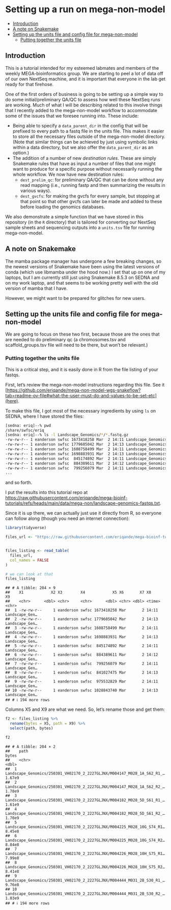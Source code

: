Setting up a run on mega-non-model
================

- [Introduction](#introduction)
- [A note on Snakemake](#a-note-on-snakemake)
- [Setting up the units file and config file for
  mega-non-model](#setting-up-the-units-file-and-config-file-for-mega-non-model)
  - [Putting together the units file](#putting-together-the-units-file)

## Introduction

This is a tutorial intended for my esteemed labmates and members of the
weekly MEGA-bioinformatics group. We are starting to peel a lot of data
off of our own NextSeq machine, and it is important that everyone in the
lab get ready for that firehose.

One of the first orders of business is going to be setting up a simple
way to do some initial/preliminary QA/QC to assess how well these
NextSeq runs are working. Much of what I will be describing related to
this involve things that I recently added to the mega-non-model workflow
to accommodate some of the issues that we foresee running into. These
include:

- Being able to specify a `data_parent_dir` in the config that will be
  prefixed to every path to a fastq file in the units file. This makes
  it easier to store all the necessary files outside of the
  mega-non-model directory. (Note that similar things can be achieved by
  just using symbolic links within a data directory, but we also offer
  the `data_parent_dir` as an option.)
- The addition of a number of new *destination rules*. These are simply
  Snakemake rules that have as input a number of files that one might
  want to produce for a specific purpose without necessarily running the
  whole workflow. We now have new destination rules:
  - `dest_prelim_qc`: for preliminary QA/QC that can be done without any
    read mapping (i.e., running fastp and then summarizing the results
    in various ways).
  - `dest_gvcfs`: for making the gvcfs for every sample, but stopping at
    that point so that other gvcfs can later be made and added to these
    before loading the genomics databases.

We also demonstrate a simple function that we have stored in this
repository (in the `R` directory) that is tailored for converting our
NextSeq sample sheets and sequencing outputs into a `units.tsv` file for
running mega-non-model.

## A note on Snakemake

The mamba package manager has undergone a few breaking changes, so the
newest versions of Snakemake have been using the latest versions of
conda (which use libmamba under the hood now.) I set that up on one of
my laptops, but I am currently still just using Snakemake 8.5.3 on SEDNA
and on my work laptop, and that seems to be working pretty well with the
old version of mamba that I have.

However, we might want to be prepared for glitches for new users.

## Setting up the units file and config file for mega-non-model

We are going to focus on these two first, because those are the ones
that are needed to do preliminary qc (a chromosomes.tsv and
scaffold_groups.tsv file will need to be there, but won’t be relevant.)

### Putting together the units file

This is a critical step, and it is easily done in R from the file
listing of your fastqs.

First, let’s review the mega-non-model instructions regarding this file.
See it
[https://github.com/eriqande/mega-non-model-wgs-snakeflow?tab=readme-ov-file#what-the-user-must-do-and-values-to-be-set-etc](here).

To make this file, I got most of the necessary ingredients by using `ls`
on SEDNA, where I have stored the files:

``` sh
[sedna: eriq]--% pwd
/share/swfsc/eriq
[sedna: eriq]--% ls -l Landscape_Genomics/*/*.fastq.gz
-rw-rw-r-- 1 eanderson swfsc 1673418258 Mar  2 14:11 Landscape_Genomics/250301_VH02170_2_2227GLJNX/M004147_M028_1A_S62_R1_001.fastq.gz
-rw-rw-r-- 1 eanderson swfsc 1779605042 Mar  2 14:13 Landscape_Genomics/250301_VH02170_2_2227GLJNX/M004147_M028_1A_S62_R2_001.fastq.gz
-rw-rw-r-- 1 eanderson swfsc 1608758499 Mar  2 14:11 Landscape_Genomics/250301_VH02170_2_2227GLJNX/M004182_M028_5D_S61_R1_001.fastq.gz
-rw-rw-r-- 1 eanderson swfsc 1698883931 Mar  2 14:13 Landscape_Genomics/250301_VH02170_2_2227GLJNX/M004182_M028_5D_S61_R2_001.fastq.gz
-rw-rw-r-- 1 eanderson swfsc  845174892 Mar  2 14:11 Landscape_Genomics/250301_VH02170_2_2227GLJNX/M004225_M028_10G_S74_R1_001.fastq.gz
-rw-rw-r-- 1 eanderson swfsc  884389611 Mar  2 14:12 Landscape_Genomics/250301_VH02170_2_2227GLJNX/M004225_M028_10G_S74_R2_001.fastq.gz
-rw-rw-r-- 1 eanderson swfsc  799256079 Mar  2 14:11 Landscape_Genomics/250301_VH02170_2_2227GLJNX/M004226_M028_10H_S75_R1_001.fastq.gz
...
```

and so forth.

I put the results into this tutorial repo at
<https://raw.githubusercontent.com/eriqande/mega-bioinf-tutorials/refs/heads/main/data/mega-non/landscape-genomics-fastqs.txt>.

Since it is up there, we can actually just use it directly from R, so
everyone can follow along (though you need an internet connection):

``` r
library(tidyverse)

files_url <- "https://raw.githubusercontent.com/eriqande/mega-bioinf-tutorials/refs/heads/main/data/mega-non/landscape-genomics-fastqs.txt"


files_listing <- read_table(
  files_url,
  col_names = FALSE
)

# we can look at that
files_listing
```

    ## # A tibble: 204 × 9
    ##    X1            X2 X3        X4            X5 X6       X7 X8     X9            
    ##    <chr>      <dbl> <chr>     <chr>      <dbl> <chr> <dbl> <time> <chr>         
    ##  1 -rw-rw-r--     1 eanderson swfsc 1673418258 Mar       2 14:11  Landscape_Gen…
    ##  2 -rw-rw-r--     1 eanderson swfsc 1779605042 Mar       2 14:13  Landscape_Gen…
    ##  3 -rw-rw-r--     1 eanderson swfsc 1608758499 Mar       2 14:11  Landscape_Gen…
    ##  4 -rw-rw-r--     1 eanderson swfsc 1698883931 Mar       2 14:13  Landscape_Gen…
    ##  5 -rw-rw-r--     1 eanderson swfsc  845174892 Mar       2 14:11  Landscape_Gen…
    ##  6 -rw-rw-r--     1 eanderson swfsc  884389611 Mar       2 14:12  Landscape_Gen…
    ##  7 -rw-rw-r--     1 eanderson swfsc  799256079 Mar       2 14:11  Landscape_Gen…
    ##  8 -rw-rw-r--     1 eanderson swfsc  841027475 Mar       2 14:13  Landscape_Gen…
    ##  9 -rw-rw-r--     1 eanderson swfsc  975532829 Mar       2 14:11  Landscape_Gen…
    ## 10 -rw-rw-r--     1 eanderson swfsc 1028843740 Mar       2 14:13  Landscape_Gen…
    ## # ℹ 194 more rows

Columns X5 and X9 are what we need. So, let’s rename those and get them:

``` r
f2 <- files_listing %>%
  rename(bytes = X5, path = X9) %>%
  select(path, bytes)

f2
```

    ## # A tibble: 204 × 2
    ##    path                                                                    bytes
    ##    <chr>                                                                   <dbl>
    ##  1 Landscape_Genomics/250301_VH02170_2_2227GLJNX/M004147_M028_1A_S62_R1_… 1.67e9
    ##  2 Landscape_Genomics/250301_VH02170_2_2227GLJNX/M004147_M028_1A_S62_R2_… 1.78e9
    ##  3 Landscape_Genomics/250301_VH02170_2_2227GLJNX/M004182_M028_5D_S61_R1_… 1.61e9
    ##  4 Landscape_Genomics/250301_VH02170_2_2227GLJNX/M004182_M028_5D_S61_R2_… 1.70e9
    ##  5 Landscape_Genomics/250301_VH02170_2_2227GLJNX/M004225_M028_10G_S74_R1… 8.45e8
    ##  6 Landscape_Genomics/250301_VH02170_2_2227GLJNX/M004225_M028_10G_S74_R2… 8.84e8
    ##  7 Landscape_Genomics/250301_VH02170_2_2227GLJNX/M004226_M028_10H_S75_R1… 7.99e8
    ##  8 Landscape_Genomics/250301_VH02170_2_2227GLJNX/M004226_M028_10H_S75_R2… 8.41e8
    ##  9 Landscape_Genomics/250301_VH02170_2_2227GLJNX/M004444_M031_2B_S30_R1_… 9.76e8
    ## 10 Landscape_Genomics/250301_VH02170_2_2227GLJNX/M004444_M031_2B_S30_R2_… 1.03e9
    ## # ℹ 194 more rows
